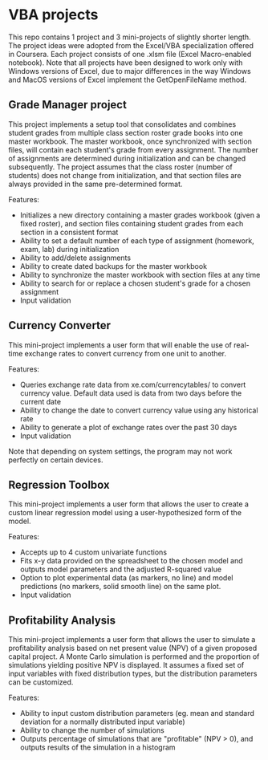 # VBA projects
This repo contains 1 project and 3 mini-projects of slightly shorter length. The project ideas were adopted from the Excel/VBA specialization offered in Coursera. Each project consists of one .xlsm file (Excel Macro-enabled notebook). Note that all projects have been designed to work only with Windows versions of Excel, due to major differences in the way Windows and MacOS versions of Excel implement the GetOpenFileName method.

## Grade Manager project
This project implements a setup tool that consolidates and combines student grades from multiple class section roster grade books into one master workbook. The master workbook, once synchronized with section files, will contain each student's grade from every assignment. The number of assignments are determined during initialization and can be changed subsequently. The project assumes that the class roster (number of students) does not change from initialization, and that section files are always provided in the same pre-determined format.

Features:
* Initializes a new directory containing a master grades workbook (given a fixed roster), and section files containing student grades from each section in a consistent format
* Ability to set a default number of each type of assignment (homework, exam, lab) during initialization
* Ability to add/delete assignments
* Ability to create dated backups for the master workbook
* Ability to synchronize the master workbook with section files at any time
* Ability to search for or replace a chosen student's grade for a chosen assignment
* Input validation

## Currency Converter
This mini-project implements a user form that will enable the use of real-time exchange rates to convert currency from one unit to another.

Features:
* Queries exchange rate data from xe.com/currencytables/ to convert currency value. Default data used is data from two days before the current date
* Ability to change the date to convert currency value using any historical rate
* Ability to generate a plot of exchange rates over the past 30 days
* Input validation

Note that depending on system settings, the program may not work perfectly on certain devices.

## Regression Toolbox
This mini-project implements a user form that allows the user to create a custom linear regression model using a user-hypothesized form of the model.

Features:
* Accepts up to 4 custom univariate functions
* Fits x-y data provided on the spreadsheet to the chosen model and outputs model parameters and the adjusted R-squared value
* Option to plot experimental data (as markers, no line) and model predictions (no markers, solid smooth line) on the same plot.
* Input validation

## Profitability Analysis
This mini-project implements a user form that allows the user to simulate a profitability analysis based on net present value (NPV) of a given proposed capital project. A Monte Carlo simulation is performed and the proportion of simulations yielding positive NPV is displayed. It assumes a fixed set of input variables with fixed distribution types, but the distribution parameters can be customized.

Features:
* Ability to input custom distribution parameters (eg. mean and standard deviation for a normally distributed input variable)
* Ability to change the number of simulations
* Outputs percentage of simulations that are "profitable" (NPV > 0), and outputs results of the simulation in a histogram
